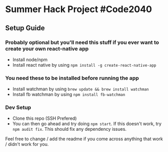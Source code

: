 # Summer Hack Project \#Code2040

## Setup Guide

### Probably optional but you'll need this stuff if you ever want to create your own react-native app
- Install node/npm 
- Install react native by using `npm install -g create-react-native-app`

### You need these to be installed before running the app
- Install watchman by using `brew update && brew install watchman`
- Install fb watchman by using `npm install fb-watchman`

### Dev Setup
- Clone this repo (SSH Prefered)
- You can then go ahead and try doing `npm start`. If this doesn't work, try `npm audit fix`. This should fix any dependency issues.

Feel free to change / add the readme if you come across anything that work / didn't work for you.
